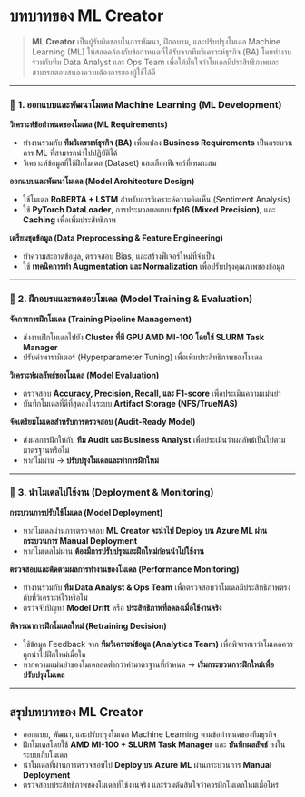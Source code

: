 # บทบาทของ ML Creator

> **ML Creator** เป็นผู้รับผิดชอบในการพัฒนา, ฝึกอบรม, และปรับปรุงโมเดล Machine Learning (ML) ให้สอดคล้องกับข้อกำหนดที่ได้รับจากทีมวิเคราะห์ธุรกิจ (BA) โดยทำงานร่วมกับทีม Data Analyst และ Ops Team เพื่อให้มั่นใจว่าโมเดลมีประสิทธิภาพและสามารถตอบสนองความต้องการของผู้ใช้ได้ดี

***

### 🔹 **1. ออกแบบและพัฒนาโมเดล Machine Learning (ML Development)**

**วิเคราะห์ข้อกำหนดของโมเดล (ML Requirements)**

* ทำงานร่วมกับ **ทีมวิเคราะห์ธุรกิจ (BA)** เพื่อแปลง **Business Requirements** เป็นกระบวนการ ML ที่สามารถนำไปปฏิบัติได้
* วิเคราะห์ข้อมูลที่ใช้ฝึกโมเดล (Dataset) และเลือกฟีเจอร์ที่เหมาะสม

**ออกแบบและพัฒนาโมเดล (Model Architecture Design)**

* ใช้โมเดล **RoBERTA + LSTM** สำหรับการวิเคราะห์ความคิดเห็น (Sentiment Analysis)
* ใช้ **PyTorch DataLoader**, การประมวลผลแบบ **fp16 (Mixed Precision)**, และ **Caching** เพื่อเพิ่มประสิทธิภาพ

**เตรียมชุดข้อมูล (Data Preprocessing & Feature Engineering)**

* ทำความสะอาดข้อมูล, ตรวจสอบ Bias, และสร้างฟีเจอร์ใหม่ที่จำเป็น
* ใช้ **เทคนิคการทำ Augmentation และ Normalization** เพื่อปรับปรุงคุณภาพของข้อมูล

***

### 🔹 **2. ฝึกอบรมและทดสอบโมเดล (Model Training & Evaluation)**

**จัดการการฝึกโมเดล (Training Pipeline Management)**

* ส่งงานฝึกโมเดลไปยัง **Cluster ที่มี GPU AMD MI-100 โดยใช้ SLURM Task Manager**
* ปรับค่าพารามิเตอร์ (Hyperparameter Tuning) เพื่อเพิ่มประสิทธิภาพของโมเดล

**วิเคราะห์ผลลัพธ์ของโมเดล (Model Evaluation)**

* ตรวจสอบ **Accuracy, Precision, Recall, และ F1-score** เพื่อประเมินความแม่นยำ
* บันทึกโมเดลที่ดีที่สุดลงในระบบ **Artifact Storage (NFS/TrueNAS)**

**จัดเตรียมโมเดลสำหรับการตรวจสอบ (Audit-Ready Model)**

* ส่งผลการฝึกให้กับ **ทีม Audit และ Business Analyst** เพื่อประเมินว่าผลลัพธ์เป็นไปตามมาตรฐานหรือไม่
* หากไม่ผ่าน → **ปรับปรุงโมเดลและทำการฝึกใหม่**

***

### 🔹 **3. นำโมเดลไปใช้งาน (Deployment & Monitoring)**

**กระบวนการปรับใช้โมเดล (Model Deployment)**

* หากโมเดลผ่านการตรวจสอบ **ML Creator จะนำไป Deploy บน Azure ML ผ่านกระบวนการ Manual Deployment**
* หากโมเดลไม่ผ่าน **ต้องมีการปรับปรุงและฝึกใหม่ก่อนนำไปใช้งาน**

**ตรวจสอบและติดตามผลการทำงานของโมเดล (Performance Monitoring)**

* ทำงานร่วมกับ **ทีม Data Analyst & Ops Team** เพื่อตรวจสอบว่าโมเดลมีประสิทธิภาพตรงกับที่วิเคราะห์ไว้หรือไม่
* ตรวจจับปัญหา **Model Drift** หรือ **ประสิทธิภาพที่ลดลงเมื่อใช้งานจริง**

**พิจารณาการฝึกโมเดลใหม่ (Retraining Decision)**

* ใช้ข้อมูล Feedback จาก **ทีมวิเคราะห์ข้อมูล (Analytics Team)** เพื่อพิจารณาว่าโมเดลควรถูกนำไปฝึกใหม่เมื่อใด
* หากความแม่นยำของโมเดลลดต่ำกว่าค่ามาตรฐานที่กำหนด → **เริ่มกระบวนการฝึกใหม่เพื่อปรับปรุงโมเดล**

***

## **สรุปบทบาทของ ML Creator**

* ออกแบบ, พัฒนา, และปรับปรุงโมเดล Machine Learning ตามข้อกำหนดของทีมธุรกิจ
* ฝึกโมเดลโดยใช้ **AMD MI-100 + SLURM Task Manager** และ **บันทึกผลลัพธ์** ลงในระบบเก็บโมเดล
* นำโมเดลที่ผ่านการตรวจสอบไป **Deploy บน Azure ML** ผ่านกระบวนการ **Manual Deployment**
* ตรวจสอบประสิทธิภาพของโมเดลที่ใช้งานจริง และร่วมตัดสินใจว่าควรฝึกโมเดลใหม่เมื่อไหร่
